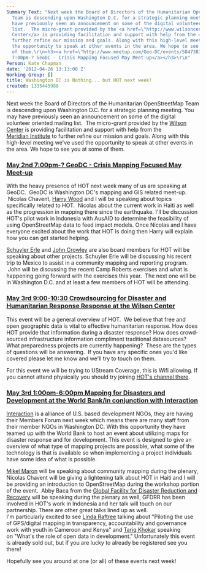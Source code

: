 ```yaml
---
Summary Text: "Next week the Board of Directors of the Humanitarian OpenStreetMap
  Team is descending upon Washington D.C. for a strategic planning meeting. You may
  have previously seen an announcement on some of the digital volunteer oriented mailing
  list.  The micro-grant provided by the <a href=\"http://www.wilsoncenter.org/\">Wilson
  Center</a> is providing facilitation and support with help from the <a href=\"http://www.merid.org/\">Meridian Institute</a> to
  further refine our mission and goals. Along with this high-level meeting we've used
  the opportunity to speak at other events in the area. We hope to see you at some
  of them.\r\n<h3><a href=\"http://www.meetup.com/Geo-DC/events/58473832/\">May 2nd
  7:00pm-? GeoDC - Crisis Mapping Focused May Meet-up</a></h3>\r\n"
Person: Kate Chapman
date: '2012-04-26 13:13:08 Z'
Working Group: []
title: Washington DC is Nothing... but HOT next week!
created: 1335445988
---
```

<p>Next week the Board of Directors of the Humanitarian OpenStreetMap Team is descending upon Washington D.C. for a strategic planning meeting. You may have previously seen an announcement on some of the digital volunteer oriented mailing list. &nbsp;The micro-grant provided by the <a href="http://www.wilsoncenter.org/">Wilson Center</a> is providing&nbsp;facilitation and support with help from the <a href="http://www.merid.org/">Meridian&nbsp;Institute</a>&nbsp;to further refine our mission and goals.&nbsp;Along with this high-level meeting we've used the opportunity to speak at other events in the area. We hope to see you at some of them.<!--break--></p><h3><a href="http://www.meetup.com/Geo-DC/events/58473832/">May 2nd 7:00pm-? GeoDC - Crisis Mapping Focused May Meet-up</a></h3><p>With the heavy&nbsp;presence&nbsp;of HOT next week many of us are speaking at GeoDC. &nbsp;GeoDC is Washington DC's mapping and GIS related meet-up. &nbsp;Nicolas Chavent, <a href="http://harrywood.co.uk/">Harry Wood</a> and I will be speaking about topics specifically related to HOT. &nbsp;Nicolas about the current work in Haiti as well as the progression in mapping there since the earthquake. I'll be discussion HOT's pilot work in Indonesia with AusAID to determine the feasibility of using OpenStreetMap data to feed impact models. Once Nicolas and I have everyone excited about the work that HOT is doing then Harry will explain how you can get started helping.</p><p><a href="https://twitter.com/#!/schuyler">Schuyler Erle</a> and <a href="https://twitter.com/#!/jcrowley">John Crowley</a>&nbsp;are also board members for HOT will be speaking about other projects. Schuyler Erle will be discussing his recent trip to Mexico to assist in a community mapping and reporting program. &nbsp;John will be discussing the recent Camp Roberts exercises and what is happening going forward with the exercises this year. &nbsp;The next one will be in Washington D.C. and at least a few members of HOT will be attending.</p><h3><a href="http://www.wilsoncenter.org/event/crowdsourcing-for-disaster-and-humanitarian-response">May 3rd 9:00-10:30 Crowdsourcing for Disaster and Humanitarian Response Response at the Wilson Center</a></h3><p>This event will be a general overview of HOT. &nbsp;We believe that free and open geographic data is vital to effective humanitarian response. How does HOT provide that information during a disaster response? How does crowd-sourced infrastructure information compliment traditional datasources? What preparedness projects are currently happening? &nbsp;These are the types of questions will be answering. &nbsp;If you have any specific ones you'd like covered please let me know and we'll try to touch on them.</p><p>For this event we will be trying to UStream Coverage, this is Wifi allowing. If you cannot attend physically you should try joining <a href="http://www.ustream.tv/channel/hotosm">HOT's channel there</a>.</p><h3><a href="http://mappingfordisasters.eventbrite.com/">May 3rd 1:00pm-6:00pm Mapping for Disasters and Development at the World Bank/in&nbsp;conjunction&nbsp;with Interaction</a></h3><p><a href="http://www.interaction.org/">Interaction</a> is a alliance of U.S. based development NGOs, they are having their Members Forum next week which means there are many staff from their member NGOs in Washington DC. With this opportunity they have teamed up with the World Bank to host an event about&nbsp;utilizing&nbsp;maps for disaster response and for development. This event is designed to give an overview of what type of mapping projects are possible, what some of the technology is that is available so when implementing a project individuals have some idea of what is possible.</p><p><a href="http://brainoff.com/weblog/">Mikel Maron</a> will be speaking about community mapping during the plenary, Nicolas Chavent will be giving a lightening talk about HOT in Haiti and I will be providing an introduction to OpenStreetMap during the workshop portion of the event. &nbsp;Abby Baca from the <a href="http://www.gfdrr.org/gfdrr/labs">Global&nbsp;Facility&nbsp;for Disaster Reduction and Recovery</a> will be speaking during the plenary as well, GFDRR has been involved in HOT's work in Indonesia and her talk will touch on our partnership. There are other great talks lined up as well. I'm&nbsp;particularly&nbsp;excited to see <a href="http://lindaraftree.wordpress.com/">Linda Raftree</a> talking about "Piloting the use of GPS/digital mapping in transparency, accountability and governance work with youth in Cameroon and Kenya" and <a href="https://twitter.com/#!/tkb">Tariq Khokar</a> speaking on&nbsp;"What's the role of open data in development." Unfortunately this event is already sold out, but if you are lucky to already be registered see you there!</p><p>Hopefully see you around at one (or all) of these events next week!</p>
